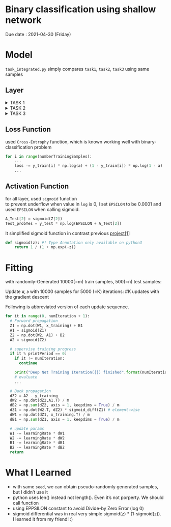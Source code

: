 # Binary classification using shallow network

Due date : 2021-04-30 (Friday)

# Model

`task_integrated.py` simply compares `task1`, `task2`, `task3` using same samples

## Layer

<details>
<summary>TASK 1</summary>
  
_(same as previous [project[1]]("https://github.com/auaicn/HYU-2021-deep-learning/[1]-Binary-Clasficification"))_  
`Input` 2-dim vector, 𝒙 = {𝑥1, 𝑥2}  
`Output` 1-dim y ∈ {0,1}
  
</details>

<details>
<summary>TASK 2</summary>

_(simple hidden-layer added)_  
`Input` 2-dim vector, 𝒙 = {𝑥1, 𝑥2}  
`Hidden` 1-dim  
`Output` 1-dim y ∈ {0,1}

</details>

<details>
<summary>TASK 3</summary>

_(single but multiple-node hidden-layer added)_  
`Input` 2-dim vector, 𝒙 = {𝑥1, 𝑥2}  
`Hidden` 3-dim  
`Output` 1-dim y ∈ {0,1}

</details>
  


## Loss Function

used `Cross-Entrophy` function, which is known working well with binary-classification problem

```python
for i in range(numberTrainingSamples):
	...
	loss -= y_train[i] * np.log(a) + (1 - y_train[i]) * np.log(1 - a)
	...

```

## Activation Function

for all layer, used `sigmoid` function  
to prevent underflow when value in `log` is 0, I set `EPSILON` to be 0.0001 and used `EPSILON` when calling sigmoid.

```python
A_Test[2] = sigmoid(Z[2])
Test_probYes = y_test * np.log(EPSILON + A_Test[2])
```

It simplified sigmoid function in contrast previous [project[1]]("https://github.com/auaicn/HYU-2021-deep-learning/[1]-Binary-Clasficification")

```python
def sigmoid(z): #! Type Annotation only available on python3
	return 1 / (1 + np.exp(-z))
```

# Fitting

with randomly-Generated 10000(=m) train samples, 500(=n) test samples:

Update `W`, `𝑏` with 10000 samples for 5000 (=K) iterations: #K updates with the gradient descent

Following is abbreviated version of each update sequence.

```python
for it in range(0, numIteration + 1):
  # Forward propagation
  Z1 = np.dot(W1, x_training) + B1
  A1 = sigmoid(Z1)
  Z2 = np.dot(W2, A1) + B2
  A2 = sigmoid(Z2)

  # supervise training progress
  if it % printPeriod == 0:
    if it != numIteration:
      continue

    print("Deep Net Training Iteration({}) finished".format(numIteration))
    # evaluate
    ...

  # Back propagation
  dZ2 = A2 - y_training
  dW2 = np.dot(dZ2,A1.T) / m
  dB2 = np.sum(dZ2, axis = 1, keepdims = True) / m
  dZ1 = np.dot(W2.T, dZ2) * sigmoid_diff(Z1) # element-wise
  dW1 = np.dot(dZ1, x_training.T) / m
  dB1 = np.sum(dZ1, axis = 1, keepdims = True) / m

  # update params
  W1 -= learningRate * dW1
  W2 -= learningRate * dW2
  B1 -= learningRate * dB1
  B2 -= learningRate * dB2
  return
```

# What I Learned

- with same `seed`, we can obtain pseudo-randomly generated samples, but I didn’t use it
- python uses len() instead not length(). Even it’s not porperty. We should call function
- using EPPSILON constant to avoid Divide-by Zero Error (log 0)
- sigmoid differential was in real very simple sigmoid(z) \* (1-sigmoid(z)).  
  I learned it from my friend! :)
